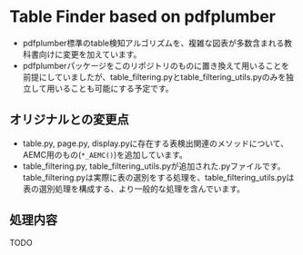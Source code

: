 # Table Finder based on pdfplumber
- pdfplumber標準のtable検知アルゴリズムを、複雑な図表が多数含まれる教科書向けに変更を加えています。
- pdfplumberパッケージをこのリポジトリのものに置き換えて用いることを前提にしていましたが、table_filtering.pyとtable_filtering_utils.pyのみを独立して用いることも可能にする予定です。

## オリジナルとの変更点
- table.py, page.py, display.pyに存在する表検出関連のメソッドについて、AEMC用のもの(`*_AEMC()`)を追加しています。
- table_filtering.py, table_filtering_utils.pyが追加された.pyファイルです。table_filtering.pyは実際に表の選別をする処理を、table_filtering_utils.pyは表の選別処理を構成する、より一般的な処理を含んでいます。


## 処理内容
TODO